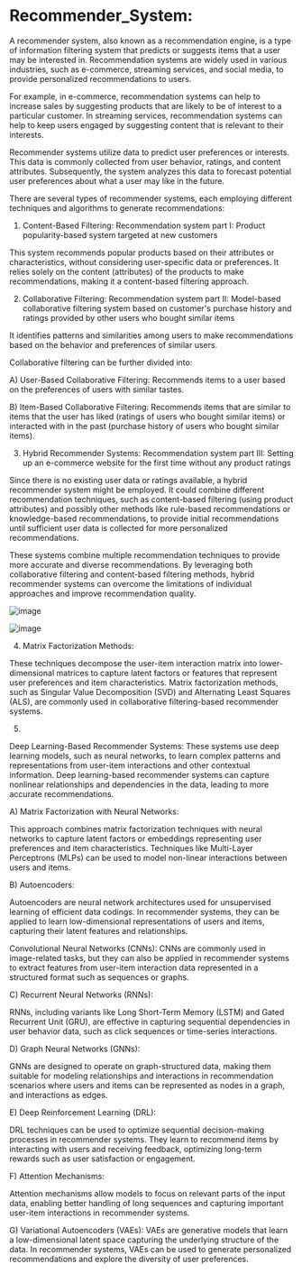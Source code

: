# Recommender_System:

A recommender system, also known as a recommendation engine, is a type of information filtering system that predicts or suggests items that a user may be interested in.
Recommendation systems are widely used in various industries, such as e-commerce, streaming services, and social media, to provide personalized recommendations to users.

For example, in e-commerce, recommendation systems can help to increase sales by suggesting products that are likely to be of interest to a particular customer. In streaming services, recommendation systems can help to keep users engaged by suggesting content that is relevant to their interests.

Recommender systems utilize data to predict user preferences or interests. This data is commonly collected from user behavior, ratings, and content attributes. Subsequently, the system analyzes this data to forecast potential user preferences about what a user may like in the future.


There are several types of recommender systems, each employing different techniques and algorithms to generate recommendations:


1) Content-Based Filtering: Recommendation system part I: Product popularity-based system targeted at new customers

This system recommends popular products based on their attributes or characteristics, without considering user-specific data or preferences. It relies solely on the content (attributes) of the products to make recommendations, making it a content-based filtering approach.




2) Collaborative Filtering: Recommendation system part II: Model-based collaborative filtering system based on customer's purchase history and ratings provided by other users who bought similar items

 It identifies patterns and similarities among users to make recommendations based on the behavior and preferences of similar users.

 Collaborative filtering can be further divided into:

A) User-Based Collaborative Filtering: Recommends items to a user based on the preferences of users with similar tastes.

B) Item-Based Collaborative Filtering: Recommends items that are similar to items that the user has liked (ratings of users who bought similar items) or interacted with in the past (purchase history of users who bought similar items).

3) Hybrid Recommender Systems:  Recommendation system part III: Setting up an e-commerce website for the first time without any product ratings

Since there is no existing user data or ratings available, a hybrid recommender system might be employed. It could combine different recommendation techniques, such as content-based filtering (using product attributes) and possibly other methods like rule-based recommendations or knowledge-based recommendations, to provide initial recommendations until sufficient user data is collected for more personalized recommendations.

These systems combine multiple recommendation techniques to provide more accurate and diverse recommendations. By leveraging both collaborative filtering and content-based filtering methods, hybrid recommender systems can overcome the limitations of individual approaches and improve recommendation quality.


![image](https://github.com/Tiwari666/Recommender_System/assets/153152895/60ff557c-b745-4cdf-a7e1-36f2d8db2abd)

![image](https://github.com/Tiwari666/Recommender_System/assets/153152895/c4d688f3-1eda-40bc-bcda-47f5e896c8db)




4) Matrix Factorization Methods:

These techniques decompose the user-item interaction matrix into lower-dimensional matrices to capture latent factors or features that represent user preferences and item characteristics. Matrix factorization methods, such as Singular Value Decomposition (SVD) and Alternating Least Squares (ALS), are commonly used in collaborative filtering-based recommender systems.

5)
Deep Learning-Based Recommender Systems: These systems use deep learning models, such as neural networks, to learn complex patterns and representations from user-item interactions and other contextual information. Deep learning-based recommender systems can capture nonlinear relationships and dependencies in the data, leading to more accurate recommendations.

A) Matrix Factorization with Neural Networks: 

This approach combines matrix factorization techniques with neural networks to capture latent factors or embeddings representing user preferences and item characteristics. Techniques like Multi-Layer Perceptrons (MLPs) can be used to model non-linear interactions between users and items.

B) Autoencoders: 

Autoencoders are neural network architectures used for unsupervised learning of efficient data codings. In recommender systems, they can be applied to learn low-dimensional representations of users and items, capturing their latent features and relationships.

Convolutional Neural Networks (CNNs): CNNs are commonly used in image-related tasks, but they can also be applied in recommender systems to extract features from user-item interaction data represented in a structured format such as sequences or graphs.

C) Recurrent Neural Networks (RNNs): 

RNNs, including variants like Long Short-Term Memory (LSTM) and Gated Recurrent Unit (GRU), are effective in capturing sequential dependencies in user behavior data, such as click sequences or time-series interactions.

D) Graph Neural Networks (GNNs): 

GNNs are designed to operate on graph-structured data, making them suitable for modeling relationships and interactions in recommendation scenarios where users and items can be represented as nodes in a graph, and interactions as edges.

E) Deep Reinforcement Learning (DRL): 

DRL techniques can be used to optimize sequential decision-making processes in recommender systems. They learn to recommend items by interacting with users and receiving feedback, optimizing long-term rewards such as user satisfaction or engagement.

F) Attention Mechanisms: 

Attention mechanisms allow models to focus on relevant parts of the input data, enabling better handling of long sequences and capturing important user-item interactions in recommender systems.

G) Variational Autoencoders (VAEs): 
VAEs are generative models that learn a low-dimensional latent space capturing the underlying structure of the data. In recommender systems, VAEs can be used to generate personalized recommendations and explore the diversity of user preferences.





